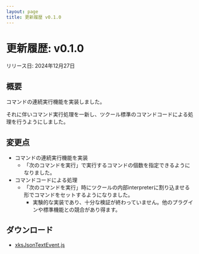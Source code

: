 ```yaml
---
layout: page
title: 更新履歴 v0.1.0
---
```


# 更新履歴: v0.1.0

リリース日: 2024年12月27日

## 概要
コマンドの連続実行機能を実装しました。

それに伴いコマンド実行処理を一新し、ツクール標準のコマンドコードによる処理を行うようにしました。


## 変更点
- コマンドの連続実行機能を実装
  - 「次のコマンドを実行」で実行するコマンドの個数を指定できるようになりました。
- コマンドコードによる処理
  - 「次のコマンドを実行」時にツクールの内部interpreterに割り込ませる形でコマンドをセットするようになりました。
    - 実験的な実装であり、十分な検証が終わっていません。他のプラグインや標準機能との競合があり得ます。

## ダウンロード
- [xksJsonTextEvent.js](../xksJsonTextEvent.js)
